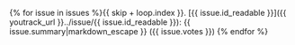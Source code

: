 {% for issue in issues %}{{ skip + loop.index }}. [{{ issue.id_readable }}]({{ youtrack_url }}../issue/{{ issue.id_readable }}): {{ issue.summary|markdown_escape }} ({{ issue.votes }})
{% endfor %}
